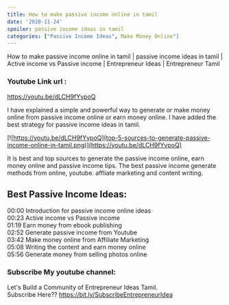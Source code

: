 ```yaml
---
title: How to make passive income online in tamil
date: '2020-11-24'
spoiler: passive income ideas in tamil 
categories: ["Passive Income Ideas", Make Money Online"]
---
```


How to make passive income online in tamil | passive income ideas in tamil | Active income vs Passive income | Entrepreneur Ideas | Entrepreneur Tamil

### Youtube Link url : 
https://youtu.be/dLCH9fYvpoQ

I have explained a simple and powerful way to generate or make money online from passive income online or earn money online. I have added the best strategy for passive income ideas in tamil.

[![https://youtu.be/dLCH9fYvpoQ](top-5-sources-to-generate-passive-income-online-in-tamil.png)](https://youtu.be/dLCH9fYvpoQ)

It is best and top sources to generate the passive income online, earn money online and passive income tips. The best passive income generate methods from online, youtube. affliate marketing and content writing.

## Best Passive Income Ideas:

00:00 Introduction for passive income online ideas <br>
00:23 Active income vs Passive income <br>
01:19 Earn money from ebook publishing <br>
02:52 Generate passive income from Youtube <br>
03:42 Make money online from Affiliate Marketing <br>
05:08 Writing the content and earn money online <br> 
05:56 Generate money from selling photos online <br>

### Subscribe My youtube channel:

Let's Build a Community of Entrepreneur Ideas Tamil. <br>
Subscribe Here?? https://bit.ly/SubscribeEntrepreneurIdea 

